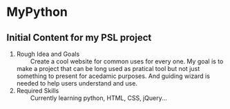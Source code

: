 # MyPython

## Initial Content for my PSL project
1. Rough Idea and Goals  
&nbsp; &nbsp; &nbsp; &nbsp; Create a cool website for common uses for every one. My goal is to make a project that can be long used as pratical tool but not just something to present for acedamic purposes. And guiding wizard is needed to help users understand and use.
2. Required Skills  
&nbsp; &nbsp; &nbsp; &nbsp; Currently learning python,  HTML, CSS, jQuery...
